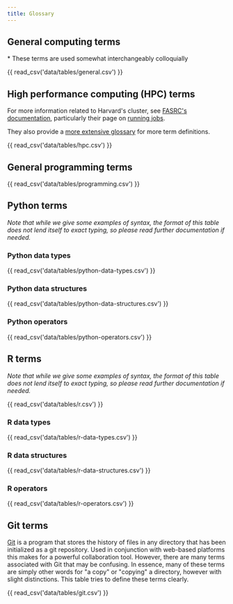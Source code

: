 ```yaml
---
title: Glossary
---
```


<style>
    .md-sidebar--secondary {
        order: 0;
    }
	.md-main {
		width: 100% !important;
	}
	.md-main__inner {
		width: 66% !important;
		max-width: 66% !important;
	}
    .md-sidebar--primary {
        display: none;
    }
    code {
        color:#000099 !important;
        /* font-weight:bold; */
    }
</style>

## General computing terms

\* These terms are used somewhat interchangeably colloquially

{{ read_csv('data/tables/general.csv') }}

## High performance computing (HPC) terms

For more information related to Harvard's cluster, see <a href="https://docs.rc.fas.harvard.edu/" target="_blank">FASRC's documentation</a>, 
particularly their page on <a href="https://docs.rc.fas.harvard.edu/kb/running-jobs/" target="_blank">running jobs</a>.

They also provide a <a href="https://docs.rc.fas.harvard.edu/kb/glossary/" target="_blank">more extensive glossary</a> for more term definitions.

{{ read_csv('data/tables/hpc.csv') }}

## General programming terms

{{ read_csv('data/tables/programming.csv') }}

## Python terms

*Note that while we give some examples of syntax, the format of this table does not lend itself to exact typing, so please read further documentation if needed.* 

### Python data types

{{ read_csv('data/tables/python-data-types.csv') }}

### Python data structures

{{ read_csv('data/tables/python-data-structures.csv') }}

### Python operators

{{ read_csv('data/tables/python-operators.csv') }}

## R terms

*Note that while we give some examples of syntax, the format of this table does not lend itself to exact typing, so please read further documentation if needed.*

{{ read_csv('data/tables/r.csv') }}

### R data types

{{ read_csv('data/tables/r-data-types.csv') }}

### R data structures

{{ read_csv('data/tables/r-data-structures.csv') }}

### R operators

{{ read_csv('data/tables/r-operators.csv') }}

## Git terms

<a href="https://git-scm.com/" target="_blank">Git</a> is a program that stores the history of files in any directory that has been initialized as a git repository. Used in conjunction with web-based platforms this makes for a powerful collaboration tool.
However, there are many terms associated with Git that may be confusing. In essence, many of these terms are simply other words for "a copy" or "copying" a directory, however with slight distinctions.
This table tries to define these terms clearly.

{{ read_csv('data/tables/git.csv') }}
